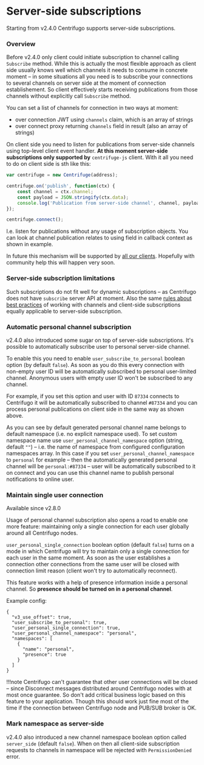 # Server-side subscriptions

Starting from v2.4.0 Centrifugo supports server-side subscriptions.

### Overview

Before v2.4.0 only client could initiate subscription to channel calling `Subscribe` method. While this is actually the most flexible approach as client side usually knows well which channels it needs to consume in concrete moment – in some situations all you need is to subscribe your connections to several channels on server side at the moment of connection establishement. So client effectively starts receiving publications from those channels without explicitly call `Subscribe` method.

You can set a list of channels for connection in two ways at moment:

* over connection JWT using `channels` claim, which is an array of strings
* over connect proxy returning `channels` field in result (also an array of strings)

On client side you need to listen for publications from server-side channels using top-level client event handler. **At this moment server-side subscriptions only supported by** `centrifuge-js` client. With it all you need to do on client side is sth like this:

```javascript
var centrifuge = new Centrifuge(address);

centrifuge.on('publish', function(ctx) {
    const channel = ctx.channel;
    const payload = JSON.stringify(ctx.data);
    console.log('Publication from server-side channel', channel, payload);
});

centrifuge.connect();
```

I.e. listen for publications without any usage of subscription objects. You can look at channel publication relates to using field in callback context as shown in example.

In future this mechanism will be supported by [all our clients](../libraries/client.md). Hopefully with community help this will happen very soon.

### Server-side subscription limitations

Such subscriptions do not fit well for dynamic subscriptions – as Centrifugo does not have `subscribe` server API at moment. Also the same [rules about best practices](../faq.md#what-about-best-practices-with-amount-of-channels) of working with channels and client-side subscriptions equally applicable to server-side subscription. 

### Automatic personal channel subscription

v2.4.0 also introduced some sugar on top of server-side subscriptions. It's possible to automatically subscribe user to personal server-side channel.

To enable this you need to enable `user_subscribe_to_personal` boolean option (by default `false`). As soon as you do this every connection with non-empty user ID will be automatically subscribed to personal user-limited channel. Anonymous users with empty user ID won't be subscribed to any channel.

For example, if you set this option and user with ID `87334` connects to Centrifugo it will be automatically subscribed to channel `#87334` and you can process personal publications on client side in the same way as shown above.

As you can see by default generated personal channel name belongs to default namespace (i.e. no explicit namespace used). To set custom namespace name use `user_personal_channel_namespace` option (string, default `""`) – i.e. the name of namespace from configured configuration namespaces array. In this case if you set `user_personal_channel_namespace` to `personal` for example – then the automatically generated personal channel will be `personal:#87334` – user will be automatically subscribed to it on connect and you can use this channel name to publish personal notifications to online user.

### Maintain single user connection

Available since v2.8.0

Usage of personal channel subscription also opens a road to enable one more feature: maintaining only a single connection for each user globally around all Centrifugo nodes.

`user_personal_single_connection` boolean option (default `false`) turns on a mode in which Centrifugo will try to maintain only a single connection for each user in the same moment. As soon as the user establishes a connection other connections from the same user will be closed with connection limit reason (client won't try to automatically reconnect).

This feature works with a help of presence information inside a personal channel. So **presence should be turned on in a personal channel**.

Example config:

```
{
  "v3_use_offset": true,
  "user_subscribe_to_personal": true,
  "user_personal_single_connection": true,
  "user_personal_channel_namespace": "personal",
  "namespaces": [
    {
      "name": "personal",
      "presence": true
    }
  ]
}
```

!!!note
    Centrifugo can't guarantee that other user connections will be closed – since Disconnect messages distributed around Centrifugo nodes with at most once guarantee. So don't add critical business logic based on this feature to your application. Though this should work just fine most of the time if the connection between Centrifugo node and PUB/SUB broker is OK.

### Mark namespace as server-side

v2.4.0 also introduced a new channel namespace boolean option called `server_side` (default `false`). When on then all client-side subscription requests to channels in namespace will be rejected with `PermissionDenied` error.
